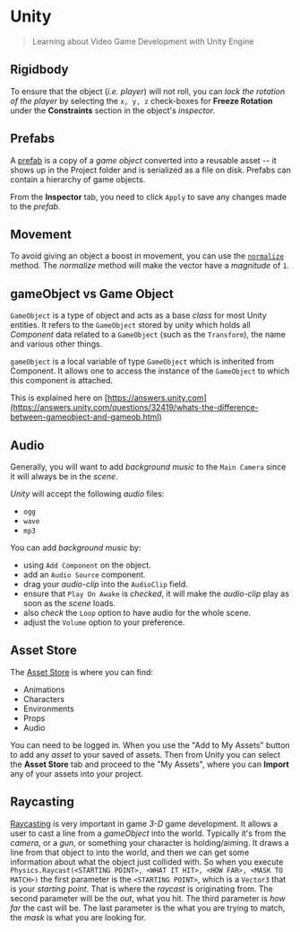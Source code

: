 Unity
===================
> Learning about Video Game Development with Unity Engine

Rigidbody
-------------
To ensure that the object (*i.e. player*) will not roll, you can *lock the rotation of the player* by selecting the ```x, y, z``` check-boxes for **Freeze Rotation** under the **Constraints** section in the object's *inspector*.


Prefabs
-------------
A [prefab](https://docs.unity3d.com/Manual/Prefabs.html) is a copy of a *game object* converted into a reusable asset -- it shows up in the Project folder and is serialized as a file on disk. Prefabs can contain a hierarchy of game objects.

From the **Inspector** tab, you need to click ```Apply``` to save any changes made to the *prefab*.


Movement
-------------
To avoid giving an object a boost in movement, you can use the [```normalize```](https://docs.unity3d.com/ScriptReference/Vector3.Normalize.html) method. The *normalize* method will make the vector have a *magnitude* of ```1```.


gameObject vs Game Object
-------------
```GameObject``` is a type of object and acts as a base *class* for most Unity entities. It refers to the ```GameObject``` stored by unity which holds all *Component* data related to a ```GameObject``` (such as the ```Transform```), the name and various other things.

```gameObject``` is a local variable of type ```GameObject``` which is inherited from Component. It allows one to access the instance of the ```GameObject``` to which this component is attached.

This is explained here on [https://answers.unity.com](https://answers.unity.com/questions/32419/whats-the-difference-between-gameobject-and-gameob.html)


Audio
-------------
Generally, you will want to add *background music* to the ```Main Camera``` since it will always be in the *scene*.

*Unity* will accept the following *audio* files:
- ```ogg```
- ```wave```
- ```mp3```

You  can add *background music* by:
- using ```Add Component``` on the object.
- add an ```Audio Source``` component.
- drag your *audio-clip* into the ```AudioClip``` field.
- ensure that ```Play On Awake``` is *checked*, it will make the *audio-clip* play as soon as the *scene* loads.
- also *check* the ```Loop``` option to have audio for the whole scene.
- adjust the ```Volume``` option to your preference.

Asset Store
-------------
The [Asset Store](https://assetstore.unity.com) is where you can find:
-	Animations
-	Characters
-	Environments
-	Props
-	Audio

You can need to be logged in. When you use the "Add to My Assets" button to add any *asset* to your saved of assets. Then from Unity you can select the **Asset Store** tab and proceed to the "My Assets", where you can **Import** any of your assets into your project.


Raycasting
-------------
[Raycasting](https://unity3d.com/learn/tutorials/topics/physics/raycasting) is very important in game *3-D* game development. It allows a user to cast a line from a *gameObject* into the world. Typically it's from the *camera*, or a *gun*, or something your character is holding/aiming.
It draws a line from that object to into the world, and then we can get some information about what the object just collided with.
So when you execute ```Physics.Raycast(<STARTING POINT>, <WHAT IT HIT>, <HOW FAR>, <MASK TO MATCH>)``` the first parameter is the ```<STARTING POINT>```, which is a ```Vector3``` that is your *starting point*. That is where the *raycast* is originating from.
The second parameter will be the *out*, what you hit.
The third parameter is *how far* the cast will be.
The last parameter is the what you are trying to match, the *mask* is what you are looking for.

